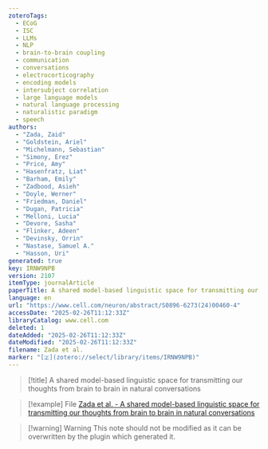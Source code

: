 ```yaml
---
zoteroTags:
  - ECoG
  - ISC
  - LLMs
  - NLP
  - brain-to-brain coupling
  - communication
  - conversations
  - electrocorticography
  - encoding models
  - intersubject correlation
  - large language models
  - natural language processing
  - naturalistic paradigm
  - speech
authors:
  - "Zada, Zaid"
  - "Goldstein, Ariel"
  - "Michelmann, Sebastian"
  - "Simony, Erez"
  - "Price, Amy"
  - "Hasenfratz, Liat"
  - "Barham, Emily"
  - "Zadbood, Asieh"
  - "Doyle, Werner"
  - "Friedman, Daniel"
  - "Dugan, Patricia"
  - "Melloni, Lucia"
  - "Devore, Sasha"
  - "Flinker, Adeen"
  - "Devinsky, Orrin"
  - "Nastase, Samuel A."
  - "Hasson, Uri"
generated: true
key: IRNW9NPB
version: 2107
itemType: journalArticle
paperTitle: A shared model-based linguistic space for transmitting our thoughts from brain to brain in natural conversations
language: en
url: "https://www.cell.com/neuron/abstract/S0896-6273(24)00460-4"
accessDate: "2025-02-26T11:12:33Z"
libraryCatalog: www.cell.com
deleted: 1
dateAdded: "2025-02-26T11:12:33Z"
dateModified: "2025-02-26T11:12:33Z"
filename: Zada et al.
marker: "[🇿](zotero://select/library/items/IRNW9NPB)"
---
```


> [!title] A shared model-based linguistic space for transmitting our thoughts from brain to brain in natural conversations

> [!example] File
> [Zada et al.  - A shared model-based linguistic space for transmitting our thoughts from brain to brain in natural conversations](/Papers/PDFs/Zada%20et%20al.%20%20-%20A%20shared%20model-based%20linguistic%20space%20for%20transmitting%20our%20thoughts%20from%20brain%20to%20brain%20in%20natural%20conversations.pdf)

>[!warning] Warning
> This note should not be modified as it can be overwritten by the plugin which generated it.

